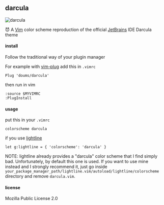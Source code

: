 ## darcula

![darcula](https://image.petitmur.beer/darcula.png)

:smiling_imp: A [Vim](https://www.vim.org/) color scheme reproduction of the official [JetBrains](https://www.jetbrains.com/) IDE Darcula theme

#### install

Follow the traditional way of your plugin manager

For example with [vim-plug](https://github.com/junegunn/vim-plug) add this in `.vimrc`
```
Plug 'doums/darcula'
```

then run in vim
```
:source $MYVIMRC
:PlugInstall
```

#### usage

put this in your `.vimrc`
```
colorscheme darcula
```

if you use [lightline](https://github.com/itchyny/lightline.vim)
```
let g:lightline = { 'colorscheme': 'darcula' }
```
NOTE: lightline already provides a "darcula" color scheme that I find simply bad. Unfortunately, by default this one is used. If you want to use mine instead and I strongly recommend it, just go inside `your_package_manager_path/lightline.vim/autoload/lightline/colorscheme` directory and remove `darcula.vim`.

#### license
Mozilla Public License 2.0

